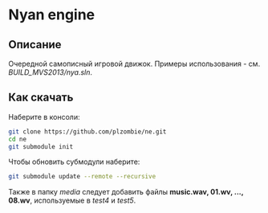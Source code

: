 ﻿# Nyan engine
## Описание
Очередной самописный игровой движок.
Примеры использования - см. *BUILD_MVS2013/nya.sln*.
## Как скачать
Наберите в консоли:

~~~sh
git clone https://github.com/plzombie/ne.git
cd ne
git submodule init
~~~

Чтобы обновить субмодули наберите:

~~~sh
git submodule update --remote --recursive
~~~

Также в папку *media* следует добавить файлы **music.wav, 01.wv, ..., 08.wv**, используемые в *test4* и *test5*.
